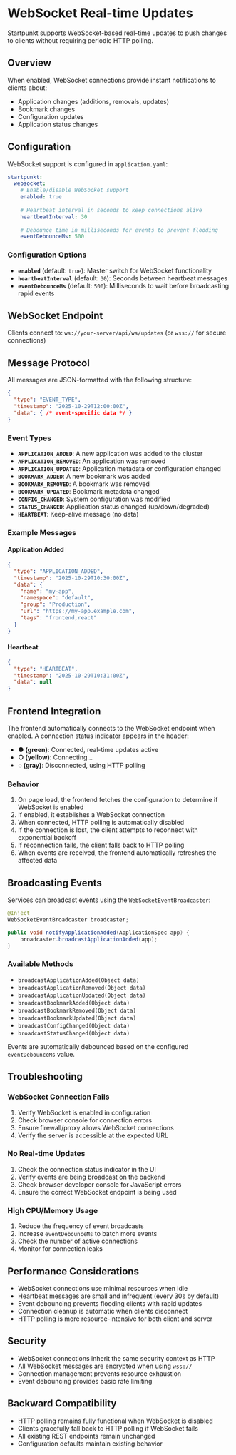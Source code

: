 # WebSocket Real-time Updates

Startpunkt supports WebSocket-based real-time updates to push changes to clients without requiring periodic HTTP polling.

## Overview

When enabled, WebSocket connections provide instant notifications to clients about:
- Application changes (additions, removals, updates)
- Bookmark changes
- Configuration updates
- Application status changes

## Configuration

WebSocket support is configured in `application.yaml`:

```yaml
startpunkt:
  websocket:
    # Enable/disable WebSocket support
    enabled: true
    
    # Heartbeat interval in seconds to keep connections alive
    heartbeatInterval: 30
    
    # Debounce time in milliseconds for events to prevent flooding
    eventDebounceMs: 500
```

### Configuration Options

- **`enabled`** (default: `true`): Master switch for WebSocket functionality
- **`heartbeatInterval`** (default: `30`): Seconds between heartbeat messages
- **`eventDebounceMs`** (default: `500`): Milliseconds to wait before broadcasting rapid events

## WebSocket Endpoint

Clients connect to: `ws://your-server/api/ws/updates` (or `wss://` for secure connections)

## Message Protocol

All messages are JSON-formatted with the following structure:

```json
{
  "type": "EVENT_TYPE",
  "timestamp": "2025-10-29T12:00:00Z",
  "data": { /* event-specific data */ }
}
```

### Event Types

- **`APPLICATION_ADDED`**: A new application was added to the cluster
- **`APPLICATION_REMOVED`**: An application was removed
- **`APPLICATION_UPDATED`**: Application metadata or configuration changed
- **`BOOKMARK_ADDED`**: A new bookmark was added
- **`BOOKMARK_REMOVED`**: A bookmark was removed
- **`BOOKMARK_UPDATED`**: Bookmark metadata changed
- **`CONFIG_CHANGED`**: System configuration was modified
- **`STATUS_CHANGED`**: Application status changed (up/down/degraded)
- **`HEARTBEAT`**: Keep-alive message (no data)

### Example Messages

#### Application Added
```json
{
  "type": "APPLICATION_ADDED",
  "timestamp": "2025-10-29T10:30:00Z",
  "data": {
    "name": "my-app",
    "namespace": "default",
    "group": "Production",
    "url": "https://my-app.example.com",
    "tags": "frontend,react"
  }
}
```

#### Heartbeat
```json
{
  "type": "HEARTBEAT",
  "timestamp": "2025-10-29T10:31:00Z",
  "data": null
}
```

## Frontend Integration

The frontend automatically connects to the WebSocket endpoint when enabled. A connection status indicator appears in the header:

- **● (green)**: Connected, real-time updates active
- **○ (yellow)**: Connecting...
- **◌ (gray)**: Disconnected, using HTTP polling

### Behavior

1. On page load, the frontend fetches the configuration to determine if WebSocket is enabled
2. If enabled, it establishes a WebSocket connection
3. When connected, HTTP polling is automatically disabled
4. If the connection is lost, the client attempts to reconnect with exponential backoff
5. If reconnection fails, the client falls back to HTTP polling
6. When events are received, the frontend automatically refreshes the affected data

## Broadcasting Events

Services can broadcast events using the `WebSocketEventBroadcaster`:

```java
@Inject
WebSocketEventBroadcaster broadcaster;

public void notifyApplicationAdded(ApplicationSpec app) {
    broadcaster.broadcastApplicationAdded(app);
}
```

### Available Methods

- `broadcastApplicationAdded(Object data)`
- `broadcastApplicationRemoved(Object data)`
- `broadcastApplicationUpdated(Object data)`
- `broadcastBookmarkAdded(Object data)`
- `broadcastBookmarkRemoved(Object data)`
- `broadcastBookmarkUpdated(Object data)`
- `broadcastConfigChanged(Object data)`
- `broadcastStatusChanged(Object data)`

Events are automatically debounced based on the configured `eventDebounceMs` value.

## Troubleshooting

### WebSocket Connection Fails

1. Verify WebSocket is enabled in configuration
2. Check browser console for connection errors
3. Ensure firewall/proxy allows WebSocket connections
4. Verify the server is accessible at the expected URL

### No Real-time Updates

1. Check the connection status indicator in the UI
2. Verify events are being broadcast on the backend
3. Check browser developer console for JavaScript errors
4. Ensure the correct WebSocket endpoint is being used

### High CPU/Memory Usage

1. Reduce the frequency of event broadcasts
2. Increase `eventDebounceMs` to batch more events
3. Check the number of active connections
4. Monitor for connection leaks

## Performance Considerations

- WebSocket connections use minimal resources when idle
- Heartbeat messages are small and infrequent (every 30s by default)
- Event debouncing prevents flooding clients with rapid updates
- Connection cleanup is automatic when clients disconnect
- HTTP polling is more resource-intensive for both client and server

## Security

- WebSocket connections inherit the same security context as HTTP
- All WebSocket messages are encrypted when using `wss://`
- Connection management prevents resource exhaustion
- Event debouncing provides basic rate limiting

## Backward Compatibility

- HTTP polling remains fully functional when WebSocket is disabled
- Clients gracefully fall back to HTTP polling if WebSocket fails
- All existing REST endpoints remain unchanged
- Configuration defaults maintain existing behavior
